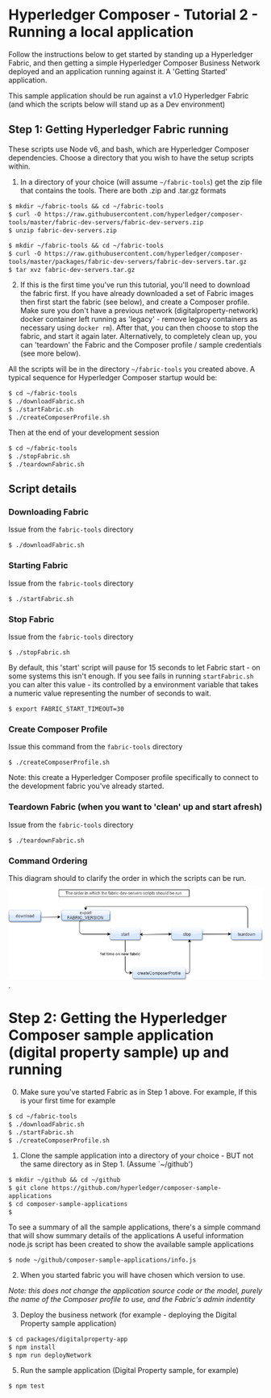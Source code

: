# Hyperledger Composer - Tutorial 2 - Running a local application

Follow the instructions below to get started by standing up a Hyperledger Fabric, and then getting a simple Hyperledger Composer Business Network deployed and an application running against it. A 'Getting Started' application.

This sample application should be run against a v1.0 Hyperledger Fabric (and which the scripts below will stand up as a Dev environment)

## Step 1: Getting Hyperledger Fabric running

These scripts use Node v6, and bash, which are Hyperledger Composer dependencies. Choose a directory that you wish to have the setup scripts within.

1. In a directory of your choice (will assume `~/fabric-tools`) get the zip file that contains the tools.  There are both .zip and .tar.gz formats
```
$ mkdir ~/fabric-tools && cd ~/fabric-tools
$ curl -O https://raw.githubusercontent.com/hyperledger/composer-tools/master/fabric-dev-servers/fabric-dev-servers.zip
$ unzip fabric-dev-servers.zip
```

```
$ mkdir ~/fabric-tools && cd ~/fabric-tools
$ curl -O https://raw.githubusercontent.com/hyperledger/composer-tools/master/packages/fabric-dev-servers/fabric-dev-servers.tar.gz
$ tar xvz fabric-dev-servers.tar.gz

```

2. If this is the first time you've run this tutorial, you'll need to download the fabric first. If you have already downloaded a set of Fabric images then first start the fabric (see below), and create a Composer profile.  Make sure you don't have a previous network (digitalproperty-network) docker container left running as 'legacy' - remove legacy containers as necessary using `docker rm`). After that, you can then choose to stop the fabric, and start it again later. Alternatively, to completely clean up, you can 'teardown' the Fabric and the Composer profile / sample credentials (see more below).

All the scripts will be in the directory `~/fabric-tools` you created above.  A typical sequence for Hyperledger Composer startup  would be:

```
$ cd ~/fabric-tools
$ ./downloadFabric.sh
$ ./startFabric.sh
$ ./createComposerProfile.sh
```

Then at the end of your development session

```
$ cd ~/fabric-tools
$ ./stopFabric.sh
$ ./teardownFabric.sh
```

## Script details

### Downloading Fabric

Issue from the `fabric-tools` directory
```
$ ./downloadFabric.sh
```

### Starting Fabric

Issue  from the `fabric-tools` directory
```
$ ./startFabric.sh
```

### Stop Fabric

Issue from the `fabric-tools` directory
```
$ ./stopFabric.sh
```

By default, this 'start' script will pause for 15 seconds to let Fabric start - on some systems this isn't enough. If you see fails in running `startFabric.sh` you can alter this value - its controlled by a environment variable that takes a numeric value representing the number of seconds to wait.

```
$ export FABRIC_START_TIMEOUT=30
```

### Create Composer Profile

Issue this command from the `fabric-tools` directory
```
$ ./createComposerProfile.sh
```

Note: this create a Hyperledger Composer profile specifically to connect to the development fabric you've already started.

### Teardown Fabric (when you want to 'clean' up and start afresh)

Issue from the `fabric-tools` directory
```
$ ./teardownFabric.sh
```


### Command Ordering

This diagram should to clarify the order in which the scripts can be run.  

![](CmdOrder.png).


# Step 2: Getting the Hyperledger Composer sample application (digital property sample) up and running

0. Make sure you've started Fabric as in Step 1 above. For example, If this is your first time for example

```
$ cd ~/fabric-tools
$ ./downloadFabric.sh
$ ./startFabric.sh
$ ./createComposerProfile.sh
```

1. Clone the sample application into a directory of your choice - BUT not the same directory as in Step 1. (Assume `~/github')
```
$ mkdir ~/github && cd ~/github
$ git clone https://github.com/hyperledger/composer-sample-applications
$ cd composer-sample-applications
$
```

To see a summary of all the sample applications, there's a simple command that will show summary details of the applications
A useful information node.js script has been created to show the available sample applications
```
$ node ~/github/composer-sample-applications/info.js
```

2. When you started fabric you will have chosen which version to use.  

*Note: this does not change the application source code or the model, purely the name of the Composer profile to use, and the Fabric's admin indentity*

3. Deploy the business network (for example - deploying the Digital Property sample application)

```
$ cd packages/digitalproperty-app
$ npm install
$ npm run deployNetwork
```

5. Run the sample application (Digital Property sample, for example)
```
$ npm test
```



